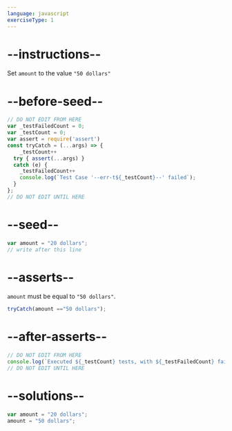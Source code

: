 ```yaml
---
language: javascript
exerciseType: 1
---
```


# --instructions--

Set `amount` to the value `"50 dollars"`

# --before-seed--

```javascript
// DO NOT EDIT FROM HERE
var _testFailedCount = 0;
var _testCount = 0;
var assert = require('assert')
const tryCatch = (...args) => {
	_testCount++
  try { assert(...args) }
  catch (e) {
    _testFailedCount++
    console.log(`Test Case '--err-t${_testCount}--' failed`);
  }
};
// DO NOT EDIT UNTIL HERE
```

# --seed--

```javascript
var amount = "20 dollars";
// write after this line
```

# --asserts--

`amount` must be equal to `"50 dollars"`.

```javascript
tryCatch(amount =="50 dollars");
```

# --after-asserts--

```javascript
// DO NOT EDIT FROM HERE 
console.log(`Executed ${_testCount} tests, with ${_testFailedCount} failures`);
// DO NOT EDIT UNTIL HERE
```

# --solutions--

```javascript
var amount = "20 dollars";
amount = "50 dollars";
```

